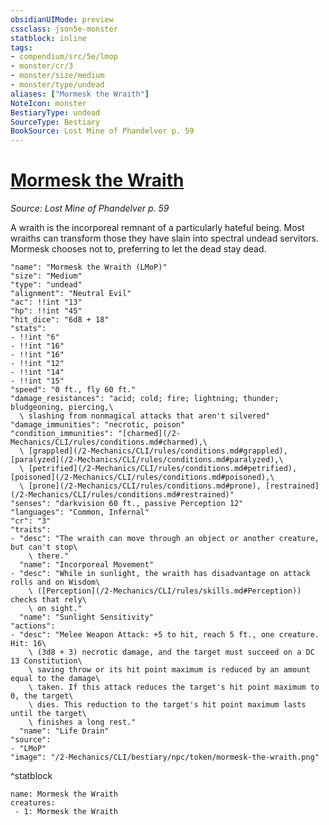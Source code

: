```yaml
---
obsidianUIMode: preview
cssclass: json5e-monster
statblock: inline
tags:
- compendium/src/5e/lmop
- monster/cr/3
- monster/size/medium
- monster/type/undead
aliases: ["Mormesk the Wraith"]
NoteIcon: monster
BestiaryType: undead
SourceType: Bestiary
BookSource: Lost Mine of Phandelver p. 59
---
```

# [Mormesk the Wraith](2-Mechanics/CLI/bestiary/npc/mormesk-the-wraith-lmop.md)
*Source: Lost Mine of Phandelver p. 59*  

A wraith is the incorporeal remnant of a particularly hateful being. Most wraiths can transform those they have slain into spectral undead servitors. Mormesk chooses not to, preferring to let the dead stay dead.

```statblock
"name": "Mormesk the Wraith (LMoP)"
"size": "Medium"
"type": "undead"
"alignment": "Neutral Evil"
"ac": !!int "13"
"hp": !!int "45"
"hit_dice": "6d8 + 18"
"stats":
- !!int "6"
- !!int "16"
- !!int "16"
- !!int "12"
- !!int "14"
- !!int "15"
"speed": "0 ft., fly 60 ft."
"damage_resistances": "acid; cold; fire; lightning; thunder; bludgeoning, piercing,\
  \ slashing from nonmagical attacks that aren't silvered"
"damage_immunities": "necrotic, poison"
"condition_immunities": "[charmed](/2-Mechanics/CLI/rules/conditions.md#charmed),\
  \ [grappled](/2-Mechanics/CLI/rules/conditions.md#grappled), [paralyzed](/2-Mechanics/CLI/rules/conditions.md#paralyzed),\
  \ [petrified](/2-Mechanics/CLI/rules/conditions.md#petrified), [poisoned](/2-Mechanics/CLI/rules/conditions.md#poisoned),\
  \ [prone](/2-Mechanics/CLI/rules/conditions.md#prone), [restrained](/2-Mechanics/CLI/rules/conditions.md#restrained)"
"senses": "darkvision 60 ft., passive Perception 12"
"languages": "Common, Infernal"
"cr": "3"
"traits":
- "desc": "The wraith can move through an object or another creature, but can't stop\
    \ there."
  "name": "Incorporeal Movement"
- "desc": "While in sunlight, the wraith has disadvantage on attack rolls and on Wisdom\
    \ ([Perception](/2-Mechanics/CLI/rules/skills.md#Perception)) checks that rely\
    \ on sight."
  "name": "Sunlight Sensitivity"
"actions":
- "desc": "Melee Weapon Attack: +5 to hit, reach 5 ft., one creature. Hit: 16\
    \ (3d8 + 3) necrotic damage, and the target must succeed on a DC 13 Constitution\
    \ saving throw or its hit point maximum is reduced by an amount equal to the damage\
    \ taken. If this attack reduces the target's hit point maximum to 0, the target\
    \ dies. This reduction to the target's hit point maximum lasts until the target\
    \ finishes a long rest."
  "name": "Life Drain"
"source":
- "LMoP"
"image": "/2-Mechanics/CLI/bestiary/npc/token/mormesk-the-wraith.png"
```
^statblock

```encounter-table
name: Mormesk the Wraith
creatures:
 - 1: Mormesk the Wraith
```